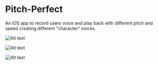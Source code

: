 # Pitch-Perfect
An iOS app to record users voice and play back with different pitch and speed creating different "character" voices.

![Alt text](https://cloud.githubusercontent.com/assets/8655417/13541949/821c3ae4-e22d-11e5-8799-d93f41ce0222.png)

![Alt text](https://cloud.githubusercontent.com/assets/8655417/13541947/82075a8e-e22d-11e5-9dc9-706881616af2.png)

![Alt text](https://cloud.githubusercontent.com/assets/8655417/13541948/8219cc32-e22d-11e5-98cd-158becb3c9f5.png)

